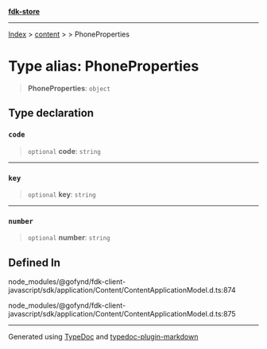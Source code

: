 [**fdk-store**](../../../README.md)
***

[Index](../../../API.md) > [content](../../README.md) > [<internal>](../README.md) > PhoneProperties

# Type alias: PhoneProperties

> **PhoneProperties**: `object`

## Type declaration

### `code`

> `optional` **code**: `string`

***

### `key`

> `optional` **key**: `string`

***

### `number`

> `optional` **number**: `string`

## Defined In

node\_modules/@gofynd/fdk-client-javascript/sdk/application/Content/ContentApplicationModel.d.ts:874

node\_modules/@gofynd/fdk-client-javascript/sdk/application/Content/ContentApplicationModel.d.ts:875

***
Generated using [TypeDoc](https://typedoc.org/) and [typedoc-plugin-markdown](https://www.npmjs.com/package/typedoc-plugin-markdown)
